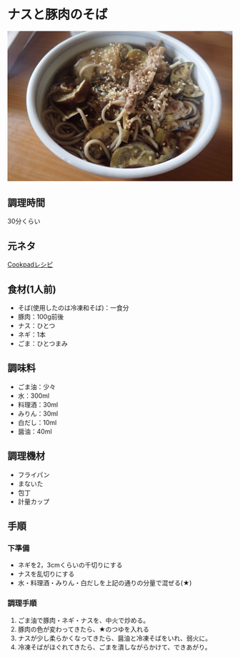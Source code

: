 # ナスと豚肉のそば

![調理写真](ナスと豚肉のそば.jpg)

## 調理時間

30分くらい

## 元ネタ

[Cookpadレシピ](https://cookpad.com/recipe/4218529)

## 食材(1人前)

* そば(使用したのは冷凍和そば)：一食分
* 豚肉：100g前後
* ナス：ひとつ
* ネギ：1本
* ごま：ひとつまみ

## 調味料

* ごま油：少々
* 水：300ml
* 料理酒：30ml
* みりん：30ml
* 白だし：10ml
* 醤油：40ml

## 調理機材

* フライパン
* まないた
* 包丁
* 計量カップ

## 手順

### 下準備

* ネギを2，3cmくらいの千切りにする
* ナスを乱切りにする
* 水・料理酒・みりん・白だしを上記の通りの分量で混ぜる(★)

### 調理手順

1. ごま油で豚肉・ネギ・ナスを、中火で炒める。
1. 豚肉の色が変わってきたら、★のつゆを入れる
1. ナスが少し柔らかくなってきたら、醤油と冷凍そばをいれ、弱火に。
1. 冷凍そばがほぐれてきたら、ごまを潰しながらかけて、できあがり。
